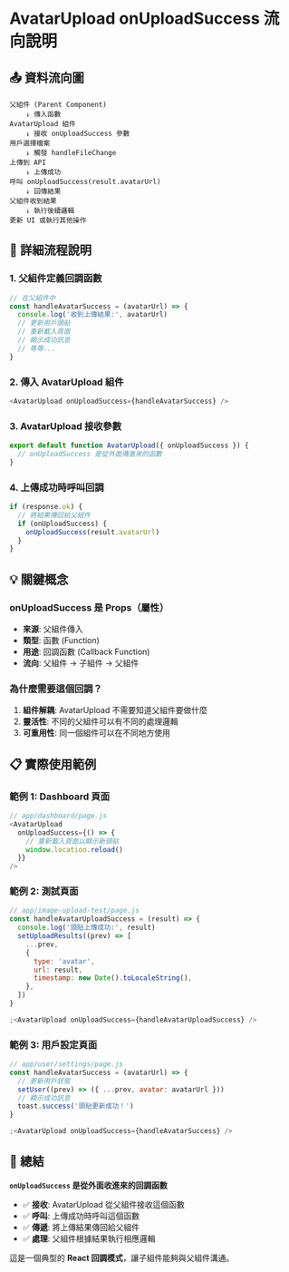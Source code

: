 # AvatarUpload onUploadSuccess 流向說明

## 📤 資料流向圖

```
父組件 (Parent Component)
    ↓ 傳入函數
AvatarUpload 組件
    ↓ 接收 onUploadSuccess 參數
用戶選擇檔案
    ↓ 觸發 handleFileChange
上傳到 API
    ↓ 上傳成功
呼叫 onUploadSuccess(result.avatarUrl)
    ↓ 回傳結果
父組件收到結果
    ↓ 執行後續邏輯
更新 UI 或執行其他操作
```

## 🔄 詳細流程說明

### 1. **父組件定義回調函數**

```javascript
// 在父組件中
const handleAvatarSuccess = (avatarUrl) => {
  console.log('收到上傳結果:', avatarUrl)
  // 更新用戶頭貼
  // 重新載入頁面
  // 顯示成功訊息
  // 等等...
}
```

### 2. **傳入 AvatarUpload 組件**

```javascript
<AvatarUpload onUploadSuccess={handleAvatarSuccess} />
```

### 3. **AvatarUpload 接收參數**

```javascript
export default function AvatarUpload({ onUploadSuccess }) {
  // onUploadSuccess 是從外面傳進來的函數
}
```

### 4. **上傳成功時呼叫回調**

```javascript
if (response.ok) {
  // 將結果傳回給父組件
  if (onUploadSuccess) {
    onUploadSuccess(result.avatarUrl)
  }
}
```

## 💡 關鍵概念

### **onUploadSuccess 是 Props（屬性）**

- **來源**: 父組件傳入
- **類型**: 函數 (Function)
- **用途**: 回調函數 (Callback Function)
- **流向**: 父組件 → 子組件 → 父組件

### **為什麼需要這個回調？**

1. **組件解耦**: AvatarUpload 不需要知道父組件要做什麼
2. **靈活性**: 不同的父組件可以有不同的處理邏輯
3. **可重用性**: 同一個組件可以在不同地方使用

## 📋 實際使用範例

### 範例 1: Dashboard 頁面

```javascript
// app/dashboard/page.js
<AvatarUpload
  onUploadSuccess={() => {
    // 重新載入頁面以顯示新頭貼
    window.location.reload()
  }}
/>
```

### 範例 2: 測試頁面

```javascript
// app/image-upload-test/page.js
const handleAvatarUploadSuccess = (result) => {
  console.log('頭貼上傳成功:', result)
  setUploadResults((prev) => [
    ...prev,
    {
      type: 'avatar',
      url: result,
      timestamp: new Date().toLocaleString(),
    },
  ])
}

;<AvatarUpload onUploadSuccess={handleAvatarUploadSuccess} />
```

### 範例 3: 用戶設定頁面

```javascript
// app/user/settings/page.js
const handleAvatarSuccess = (avatarUrl) => {
  // 更新用戶狀態
  setUser((prev) => ({ ...prev, avatar: avatarUrl }))
  // 顯示成功訊息
  toast.success('頭貼更新成功！')
}

;<AvatarUpload onUploadSuccess={handleAvatarSuccess} />
```

## 🎯 總結

**`onUploadSuccess` 是從外面收進來的回調函數**

- ✅ **接收**: AvatarUpload 從父組件接收這個函數
- ✅ **呼叫**: 上傳成功時呼叫這個函數
- ✅ **傳遞**: 將上傳結果傳回給父組件
- ✅ **處理**: 父組件根據結果執行相應邏輯

這是一個典型的 **React 回調模式**，讓子組件能夠與父組件溝通。


















